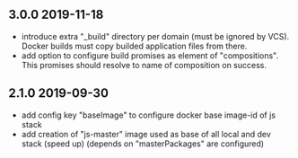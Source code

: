 ## 3.0.0 2019-11-18
* introduce extra "\_build" directory per domain (must be ignored by VCS). Docker builds must copy builded application files from there.
* add option to configure build promises as element of "compositions". This promises should resolve to name of composition on success.

## 2.1.0 2019-09-30
* add config key "baseImage" to configure docker base image-id of js stack
* add creation of "js-master" image used as base of all local and dev stack (speed up)
  (depends on "masterPackages" are configured)